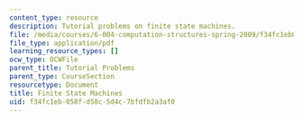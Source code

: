 ```yaml
---
content_type: resource
description: Tutorial problems on finite state machines.
file: /media/courses/6-004-computation-structures-spring-2009/f34fc1eb058fd58c5d4c7bfdfb2a3af0_MIT6_004s09_tutor07.pdf
file_type: application/pdf
learning_resource_types: []
ocw_type: OCWFile
parent_title: Tutorial Problems
parent_type: CourseSection
resourcetype: Document
title: Finite State Machines
uid: f34fc1eb-058f-d58c-5d4c-7bfdfb2a3af0
---
```

